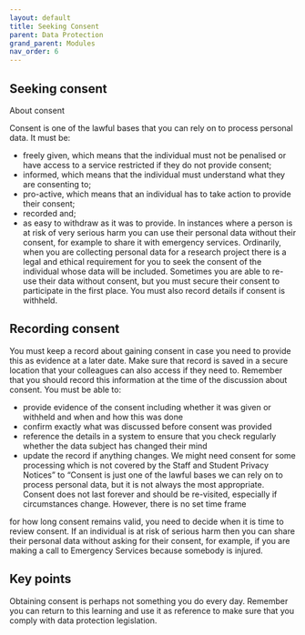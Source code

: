 ```yaml
---
layout: default
title: Seeking Consent
parent: Data Protection
grand_parent: Modules
nav_order: 6
---
```


## Seeking consent

About consent

Consent is one of the lawful bases that you can rely on to process personal data. It must be:
- freely given, which means that the individual must not be penalised or have access to a service restricted if they do not provide consent;
- informed, which means that the individual must understand what they are consenting to;
- pro-active, which means that an individual has to take action to provide their consent;
- recorded and;
- as easy to withdraw as it was to provide.
In instances where a person is at risk of very serious harm you can use their personal data without their consent, for example to share it with emergency services.
Ordinarily, when you are collecting personal data for a research project there is a legal and ethical requirement for you to seek the consent of the individual whose data will be included. Sometimes you are able to re-use their data without consent, but you must secure their consent to participate in the first place.
You must also record details if consent is withheld.

## Recording consent

You must keep a record about gaining consent in case you need to provide this as evidence at a later date. Make sure that record is saved in a secure location that your colleagues can also access if they need to.
Remember that you should record this information at the time of the discussion about consent.
You must be able to:
- provide evidence of the consent including whether it was given or withheld and when and how this was done
- confirm exactly what was discussed before consent was provided
- reference the details in a system to ensure that you check regularly whether the data subject has changed their mind
- update the record if anything changes.
We might need consent for some processing which is not covered by the Staff and Student Privacy Notices” to “Consent is just one of the lawful bases we can rely on to process personal data, but it is not always the most appropriate.
Consent does not last forever and should be re-visited, especially if circumstances change. However, there is no set time frame

 for how long consent remains valid, you need to decide when it is time to review consent.
If an individual is at risk of serious harm then you can share their personal data without asking for their consent, for example, if you are making a call to Emergency Services because somebody is injured.

## Key points

Obtaining consent is perhaps not something you do every day.
Remember you can return to this learning and use it as reference to make sure that you comply with data protection legislation.
